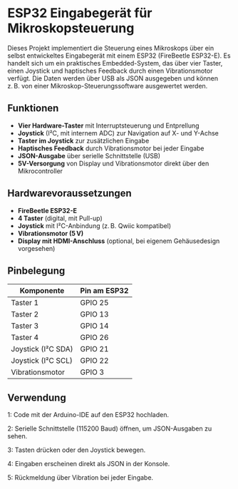 # ESP32 Eingabegerät für Mikroskopsteuerung

Dieses Projekt implementiert die Steuerung eines Mikroskops über ein selbst entwickeltes Eingabegerät mit einem ESP32 (FireBeetle ESP32-E). Es handelt sich um ein praktisches Embedded-System, das über vier Taster, einen Joystick und haptisches Feedback durch einen Vibrationsmotor verfügt. Die Daten werden über USB als JSON ausgegeben und können z. B. von einer Mikroskop-Steuerungssoftware ausgewertet werden.

## Funktionen

- **Vier Hardware-Taster** mit Interruptsteuerung und Entprellung
- **Joystick** (I²C, mit internem ADC) zur Navigation auf X- und Y-Achse
- **Taster im Joystick** zur zusätzlichen Eingabe
- **Haptisches Feedback** durch Vibrationsmotor bei jeder Eingabe
- **JSON-Ausgabe** über serielle Schnittstelle (USB)
- **5V-Versorgung** von Display und Vibrationsmotor direkt über den Mikrocontroller


## Hardwarevoraussetzungen

- **FireBeetle ESP32-E**
- **4 Taster** (digital, mit Pull-up)
- **Joystick** mit I²C-Anbindung (z. B. Qwiic kompatibel)
- **Vibrationsmotor (5 V)**
- **Display mit HDMI-Anschluss** (optional, bei eigenem Gehäusedesign vorgesehen)

## Pinbelegung

| Komponente         | Pin am ESP32 |
|--------------------|--------------|
| Taster 1           | GPIO 25      |
| Taster 2           | GPIO 13      |
| Taster 3           | GPIO 14      |
| Taster 4           | GPIO 26      |
| Joystick (I²C SDA) | GPIO 21      |
| Joystick (I²C SCL) | GPIO 22      |
| Vibrationsmotor    | GPIO 3       |




## Verwendung

1: Code mit der Arduino-IDE auf den ESP32 hochladen.

2: Serielle Schnittstelle (115200 Baud) öffnen, um JSON-Ausgaben zu sehen.

3: Tasten drücken oder den Joystick bewegen.

4: Eingaben erscheinen direkt als JSON in der Konsole.

5: Rückmeldung über Vibration bei jeder Eingabe.